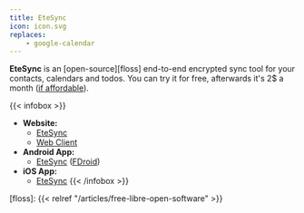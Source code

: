 ```yaml
---
title: EteSync
icon: icon.svg
replaces:
    - google-calendar
---
```


**EteSync** is an [open-source][floss] end-to-end encrypted sync tool for your contacts, calendars and todos. You can try it for free, afterwards it's 2$ a month ([if affordable][fair-pricing]).

{{< infobox >}}
- **Website:**
    - [EteSync](https://www.etesync.com)
    - [Web Client](https://client.etesync.com/)
- **Android App:**
    - [EteSync](https://play.google.com/store/apps/details?id=com.etesync.syncadapter) ([FDroid](https://f-droid.org/app/com.etesync.syncadapter))
- **iOS App:**
    - [EteSync](https://www.etesync.com/user-guide/ios/)
{{< /infobox >}}

[fair-pricing]: https://www.etesync.com/faq/#fair-pricing
[floss]: {{< relref "/articles/free-libre-open-software" >}}